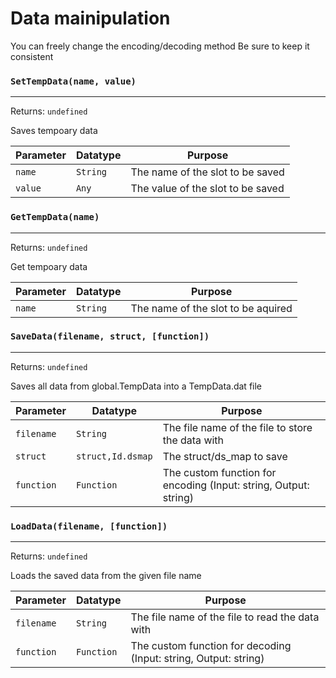 # Data mainipulation
You can freely change the encoding/decoding method
Be sure to keep it consistent

### `SetTempData(name, value)`
---
 Returns: `undefined`

Saves tempoary data

| Parameter | Datatype  | Purpose |
|-----------|-----------|---------|
|`name` |`String` |The name of the slot to be saved |
|`value` |`Any` |The value of the slot to be saved |








### `GetTempData(name)`
---
 Returns: `undefined`

Get tempoary data

| Parameter | Datatype  | Purpose |
|-----------|-----------|---------|
|`name` |`String` |The name of the slot to be aquired |








### `SaveData(filename, struct, [function])`
---
 Returns: `undefined`

Saves all data from global.TempData into a TempData.dat file

| Parameter | Datatype  | Purpose |
|-----------|-----------|---------|
|`filename` |`String` |The file name of the file to store the data with |
|`struct` |`struct,Id.dsmap` |The struct/ds_map to save |
|`function` |`Function` |The custom function for encoding (Input: string, Output: string) |





























### `LoadData(filename, [function])`
---
 Returns: `undefined`

Loads the saved data from the given file name

| Parameter | Datatype  | Purpose |
|-----------|-----------|---------|
|`filename` |`String` |The file name of the file to read the data with |
|`function` |`Function` |The custom function for decoding (Input: string, Output: string) |


















































